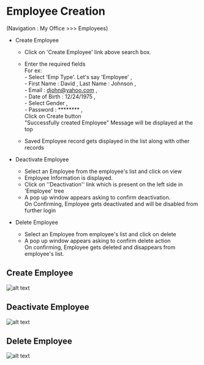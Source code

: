 Employee Creation
=========

(Navigation : My Office >>> Employees)

- Create Employee 
    - Click on 'Create Employee' link above search box.
    - Enter the required fields<br/>
       For ex: <br/>
            -   Select 'Emp Type'. Let's say 'Employee' , <br/>
            -   First Name : David , Last Name : Johnson ,<br/>
            -   Email : djohn@yahoo.com ,<br/>
            -   Date of Birth : 12/24/1975 ,<br/>
            -   Select Gender ,<br/>
            -   Password : ******** ,<br/> 
        Click on Create button<br/>
        "Successfully created Employee" Message will be displayed at the top   
                                                    
    - Saved Employee record gets displayed in the list along with other records

 - Deactivate Employee
    - Select an Employee from the employee's list and click on view
    - Employee Information is displayed.
    - Click on ''Deactivation'' link which is present on the left side in 'Employee' tree
    - A pop up window appears asking to confirm deactivation. <br/>
    On Confirming, Employee gets deactivated and will be disabled from further login

 - Delete Employee
    - Select an Employee from employee's list and click on delete
    - A pop up window appears asking to confirm delete action<br/>
    On confirming, Employee gets deleted and disappears from employee's list.


Create Employee
---------------
![alt text](../images/empcreate.png "Create Employee")

Deactivate Employee 
---------------
![alt text](../images/empdeactivation.png "Employee Deactivation")

Delete Employee 
---------------
![alt text](../images/empdelete.png "Employee Delete")


